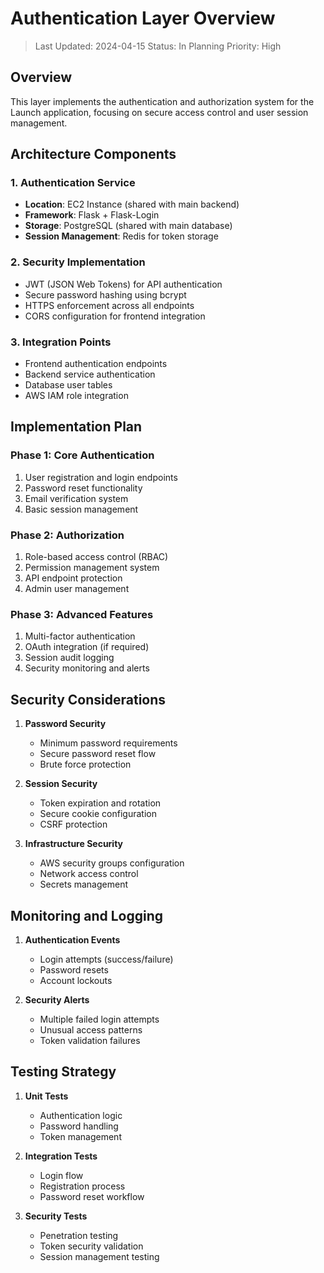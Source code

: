 # Authentication Layer Overview

> Last Updated: 2024-04-15
> Status: In Planning
> Priority: High

## Overview

This layer implements the authentication and authorization system for the Launch application, focusing on secure access control and user session management.

## Architecture Components

### 1. Authentication Service
- **Location**: EC2 Instance (shared with main backend)
- **Framework**: Flask + Flask-Login
- **Storage**: PostgreSQL (shared with main database)
- **Session Management**: Redis for token storage

### 2. Security Implementation
- JWT (JSON Web Tokens) for API authentication
- Secure password hashing using bcrypt
- HTTPS enforcement across all endpoints
- CORS configuration for frontend integration

### 3. Integration Points
- Frontend authentication endpoints
- Backend service authentication
- Database user tables
- AWS IAM role integration

## Implementation Plan

### Phase 1: Core Authentication
1. User registration and login endpoints
2. Password reset functionality
3. Email verification system
4. Basic session management

### Phase 2: Authorization
1. Role-based access control (RBAC)
2. Permission management system
3. API endpoint protection
4. Admin user management

### Phase 3: Advanced Features
1. Multi-factor authentication
2. OAuth integration (if required)
3. Session audit logging
4. Security monitoring and alerts

## Security Considerations

1. **Password Security**
   - Minimum password requirements
   - Secure password reset flow
   - Brute force protection

2. **Session Security**
   - Token expiration and rotation
   - Secure cookie configuration
   - CSRF protection

3. **Infrastructure Security**
   - AWS security groups configuration
   - Network access control
   - Secrets management

## Monitoring and Logging

1. **Authentication Events**
   - Login attempts (success/failure)
   - Password resets
   - Account lockouts

2. **Security Alerts**
   - Multiple failed login attempts
   - Unusual access patterns
   - Token validation failures

## Testing Strategy

1. **Unit Tests**
   - Authentication logic
   - Password handling
   - Token management

2. **Integration Tests**
   - Login flow
   - Registration process
   - Password reset workflow

3. **Security Tests**
   - Penetration testing
   - Token security validation
   - Session management testing 